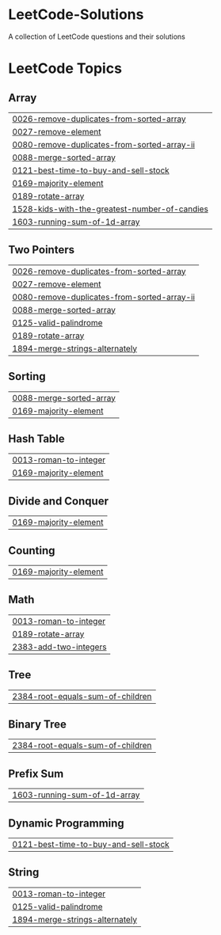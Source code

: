 # LeetCode-Solutions
A collection of LeetCode questions and their solutions

<!---LeetCode Topics Start-->
# LeetCode Topics
## Array
|  |
| ------- |
| [0026-remove-duplicates-from-sorted-array](https://github.com/Aditya-Deuskar/LeetCode-Solutions/tree/master/0026-remove-duplicates-from-sorted-array) |
| [0027-remove-element](https://github.com/Aditya-Deuskar/LeetCode-Solutions/tree/master/0027-remove-element) |
| [0080-remove-duplicates-from-sorted-array-ii](https://github.com/Aditya-Deuskar/LeetCode-Solutions/tree/master/0080-remove-duplicates-from-sorted-array-ii) |
| [0088-merge-sorted-array](https://github.com/Aditya-Deuskar/LeetCode-Solutions/tree/master/0088-merge-sorted-array) |
| [0121-best-time-to-buy-and-sell-stock](https://github.com/Aditya-Deuskar/LeetCode-Solutions/tree/master/0121-best-time-to-buy-and-sell-stock) |
| [0169-majority-element](https://github.com/Aditya-Deuskar/LeetCode-Solutions/tree/master/0169-majority-element) |
| [0189-rotate-array](https://github.com/Aditya-Deuskar/LeetCode-Solutions/tree/master/0189-rotate-array) |
| [1528-kids-with-the-greatest-number-of-candies](https://github.com/Aditya-Deuskar/LeetCode-Solutions/tree/master/1528-kids-with-the-greatest-number-of-candies) |
| [1603-running-sum-of-1d-array](https://github.com/Aditya-Deuskar/LeetCode-Solutions/tree/master/1603-running-sum-of-1d-array) |
## Two Pointers
|  |
| ------- |
| [0026-remove-duplicates-from-sorted-array](https://github.com/Aditya-Deuskar/LeetCode-Solutions/tree/master/0026-remove-duplicates-from-sorted-array) |
| [0027-remove-element](https://github.com/Aditya-Deuskar/LeetCode-Solutions/tree/master/0027-remove-element) |
| [0080-remove-duplicates-from-sorted-array-ii](https://github.com/Aditya-Deuskar/LeetCode-Solutions/tree/master/0080-remove-duplicates-from-sorted-array-ii) |
| [0088-merge-sorted-array](https://github.com/Aditya-Deuskar/LeetCode-Solutions/tree/master/0088-merge-sorted-array) |
| [0125-valid-palindrome](https://github.com/Aditya-Deuskar/LeetCode-Solutions/tree/master/0125-valid-palindrome) |
| [0189-rotate-array](https://github.com/Aditya-Deuskar/LeetCode-Solutions/tree/master/0189-rotate-array) |
| [1894-merge-strings-alternately](https://github.com/Aditya-Deuskar/LeetCode-Solutions/tree/master/1894-merge-strings-alternately) |
## Sorting
|  |
| ------- |
| [0088-merge-sorted-array](https://github.com/Aditya-Deuskar/LeetCode-Solutions/tree/master/0088-merge-sorted-array) |
| [0169-majority-element](https://github.com/Aditya-Deuskar/LeetCode-Solutions/tree/master/0169-majority-element) |
## Hash Table
|  |
| ------- |
| [0013-roman-to-integer](https://github.com/Aditya-Deuskar/LeetCode-Solutions/tree/master/0013-roman-to-integer) |
| [0169-majority-element](https://github.com/Aditya-Deuskar/LeetCode-Solutions/tree/master/0169-majority-element) |
## Divide and Conquer
|  |
| ------- |
| [0169-majority-element](https://github.com/Aditya-Deuskar/LeetCode-Solutions/tree/master/0169-majority-element) |
## Counting
|  |
| ------- |
| [0169-majority-element](https://github.com/Aditya-Deuskar/LeetCode-Solutions/tree/master/0169-majority-element) |
## Math
|  |
| ------- |
| [0013-roman-to-integer](https://github.com/Aditya-Deuskar/LeetCode-Solutions/tree/master/0013-roman-to-integer) |
| [0189-rotate-array](https://github.com/Aditya-Deuskar/LeetCode-Solutions/tree/master/0189-rotate-array) |
| [2383-add-two-integers](https://github.com/Aditya-Deuskar/LeetCode-Solutions/tree/master/2383-add-two-integers) |
## Tree
|  |
| ------- |
| [2384-root-equals-sum-of-children](https://github.com/Aditya-Deuskar/LeetCode-Solutions/tree/master/2384-root-equals-sum-of-children) |
## Binary Tree
|  |
| ------- |
| [2384-root-equals-sum-of-children](https://github.com/Aditya-Deuskar/LeetCode-Solutions/tree/master/2384-root-equals-sum-of-children) |
## Prefix Sum
|  |
| ------- |
| [1603-running-sum-of-1d-array](https://github.com/Aditya-Deuskar/LeetCode-Solutions/tree/master/1603-running-sum-of-1d-array) |
## Dynamic Programming
|  |
| ------- |
| [0121-best-time-to-buy-and-sell-stock](https://github.com/Aditya-Deuskar/LeetCode-Solutions/tree/master/0121-best-time-to-buy-and-sell-stock) |
## String
|  |
| ------- |
| [0013-roman-to-integer](https://github.com/Aditya-Deuskar/LeetCode-Solutions/tree/master/0013-roman-to-integer) |
| [0125-valid-palindrome](https://github.com/Aditya-Deuskar/LeetCode-Solutions/tree/master/0125-valid-palindrome) |
| [1894-merge-strings-alternately](https://github.com/Aditya-Deuskar/LeetCode-Solutions/tree/master/1894-merge-strings-alternately) |
<!---LeetCode Topics End-->
